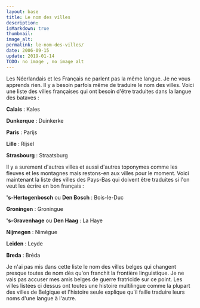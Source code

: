 ```yaml
---
layout: base
title: Le nom des villes
description: 
isMarkdown: true
thumbnail: 
image_alt: 
permalink: le-nom-des-villes/
date: 2006-09-15
update: 2019-01-14
TODO: no image , no image alt 
---
```




Les Néerlandais et les Français ne parlent pas la même langue. Je ne vous apprends rien. Il y a besoin parfois même de traduire le nom des villes. Voici une liste des villes françaises qui ont besoin d'être traduites dans la langue des bataves :

**Calais** : Kales 


**Dunkerque** : Duinkerke 


**Paris** : Parijs 


**Lille** : Rijsel 


**Strasbourg** : Straatsburg 



Il y a surement d'autres villes et aussi d'autres toponymes comme les fleuves et les montagnes mais restons-en aux villes pour le moment. Voici maintenant la liste des villes des Pays-Bas qui doivent être traduites si l'on veut les écrire en bon français :

**'s-Hertogenbosch** ou **Den Bosch** : Bois-le-Duc 


**Groningen** : Groningue 


**'s-Gravenhage** ou **Den Haag** : La Haye 


**Nijmegen** : Nimègue 


**Leiden** : Leyde 


**Breda** : Bréda 



Je n'ai pas mis dans cette liste le nom des villes belges qui changent presque toutes de nom dès qu'on franchit la frontière linguistique. Je ne vais pas accuser mes amis belges de guerre fratricide sur ce point. Les villes listées ci dessus ont toutes une histoire multilingue comme la plupart des villes de Belgique et l'histoire seule explique qu'il faille traduire leurs noms d'une langue à l'autre.
